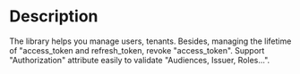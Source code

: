 # Description
The library helps you manage users, tenants. Besides, managing the lifetime of "access_token and refresh_token, revoke "access_token". Support "Authorization" attribute easily to validate "Audiences, Issuer, Roles...".

